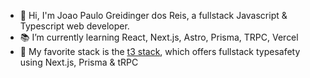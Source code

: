 - 👋 Hi, I'm Joao Paulo Greidinger dos Reis, a fullstack Javascript & Typescript web developer. 
- 📚 I’m currently learning React, Next.js, Astro, Prisma, TRPC, Vercel
- 💖 My favorite stack is the [t3 stack](https://init.tips/), which offers fullstack typesafety using Next.js, Prisma & tRPC
